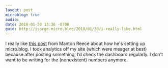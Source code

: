 ```yaml
---
layout: post
microblog: true
audio: 
date: 2018-01-30 13:36 -0700
guid: http://jsorge.micro.blog/2018/01/30/i-really-like.html
---
```

I really like [this post](http://www.manton.org/2018/01/no-applause-for-retweets.html) from Manton Reece about how he's setting up micro.blog. I took analytics off my site (which were meager at best) because after posting something, I’d check the dashboard regularly. I don't want to be writing for the (nonexistent) numbers anymore.
